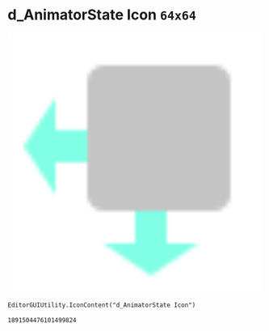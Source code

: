 # d_AnimatorState Icon `64x64`
<img src="/img/d_AnimatorState%20Icon.png" width=512 height=512>

``` CSharp
EditorGUIUtility.IconContent("d_AnimatorState Icon")
```
```
1891504476101499824
```
